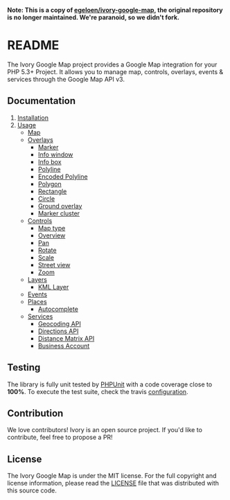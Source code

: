 **Note: This is a copy of [egeloen/ivory-google-map](https://github.com/egeloen/ivory-google-map), the original repository is no longer maintained. We're paranoid, so we didn't fork.**

# README

The Ivory Google Map project provides a Google Map integration for your PHP 5.3+ Project. It allows you to manage map,
controls, overlays, events & services through the Google Map API v3.

## Documentation

   1. [Installation](http://github.com/egeloen/ivory-google-map/blob/master/doc/installation.md)
   2. [Usage](http://github.com/egeloen/ivory-google-map/blob/master/doc/usage.md)
      - [Map](http://github.com/egeloen/ivory-google-map/blob/master/doc/usage/map.md)
      - [Overlays](http://github.com/egeloen/ivory-google-map/blob/master/doc/usage/overlays/index.md)
         - [Marker](http://github.com/egeloen/ivory-google-map/blob/master/doc/usage/overlays/marker.md)
         - [Info window](http://github.com/egeloen/ivory-google-map/blob/master/doc/usage/overlays/info_window.md)
         - [Info box](http://github.com/egeloen/ivory-google-map/blob/master/doc/usage/overlays/info_box.md)
         - [Polyline](http://github.com/egeloen/ivory-google-map/blob/master/doc/usage/overlays/polyline.md)
         - [Encoded Polyline](http://github.com/egeloen/ivory-google-map/blob/master/doc/usage/overlays/encoded_polyline.md)
         - [Polygon](http://github.com/egeloen/ivory-google-map/blob/master/doc/usage/overlays/polygon.md)
         - [Rectangle](http://github.com/egeloen/ivory-google-map/blob/master/doc/usage/overlays/rectangle.md)
         - [Circle](http://github.com/egeloen/ivory-google-map/blob/master/doc/usage/overlays/circle.md)
         - [Ground overlay](http://github.com/egeloen/ivory-google-map/blob/master/doc/usage/overlays/ground_overlay.md)
         - [Marker cluster](http://github.com/egeloen/ivory-google-map/blob/master/doc/usage/overlays/marker_cluster.md)
      - [Controls](http://github.com/egeloen/ivory-google-map/blob/master/doc/usage/controls/index.md)
         - [Map type](http://github.com/egeloen/ivory-google-map/blob/master/doc/usage/controls/map_type.md)
         - [Overview](http://github.com/egeloen/ivory-google-map/blob/master/doc/usage/controls/overview.md)
         - [Pan](http://github.com/egeloen/ivory-google-map/blob/master/doc/usage/controls/pan.md)
         - [Rotate](http://github.com/egeloen/ivory-google-map/blob/master/doc/usage/controls/rotate.md)
         - [Scale](http://github.com/egeloen/ivory-google-map/blob/master/doc/usage/controls/scale.md)
         - [Street view](http://github.com/egeloen/ivory-google-map/blob/master/doc/usage/controls/street_view.md)
         - [Zoom](http://github.com/egeloen/ivory-google-map/blob/master/doc/usage/controls/zoom.md)
      - [Layers](http://github.com/egeloen/ivory-google-map/blob/master/doc/usage/layers/index.md)
         - [KML Layer](http://github.com/egeloen/ivory-google-map/blob/master/doc/usage/layers/kml_layer.md)
      - [Events](http://github.com/egeloen/ivory-google-map/blob/master/doc/usage/events.md)
      - [Places](http://github.com/egeloen/ivory-google-map/blob/master/doc/usage/places/index.md)
         - [Autocomplete](http://github.com/egeloen/ivory-google-map/blob/master/doc/usage/places/autocomplete.md)
      - [Services](http://github.com/egeloen/ivory-google-map/blob/master/doc/usage/services/index.md)
         - [Geocoding API](http://github.com/egeloen/ivory-google-map/blob/master/doc/usage/services/geocoding/geocoder.md)
         - [Directions API](http://github.com/egeloen/ivory-google-map/blob/master/doc/usage/services/directions/directions.md)
         - [Distance Matrix API](http://github.com/egeloen/ivory-google-map/blob/master/doc/usage/services/distance_matrix/distance_matrix.md)
         - [Business Account](http://github.com/egeloen/ivory-google-map/blob/master/doc/usage/services/business_account.md)

## Testing

The library is fully unit tested by [PHPUnit](http://www.phpunit.de/) with a code coverage close to **100%**. To execute
the test suite, check the travis [configuration](https://github.com/egeloen/ivory-google-map/blob/master/.travis.yml).

## Contribution

We love contributors! Ivory is an open source project. If you'd like to contribute, feel free to propose a PR!

## License

The Ivory Google Map is under the MIT license. For the full copyright and license information, please read the
[LICENSE](https://github.com/egeloen/ivory-google-map/blob/master/LICENSE) file that was distributed with this source
code.
